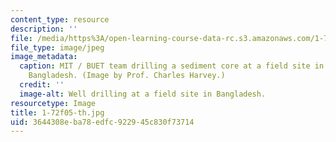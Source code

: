```yaml
---
content_type: resource
description: ''
file: /media/https%3A/open-learning-course-data-rc.s3.amazonaws.com/1-72-groundwater-hydrology-fall-2005/3644308eba78edfc922945c830f73714_1-72f05-th.jpg
file_type: image/jpeg
image_metadata:
  caption: MIT / BUET team drilling a sediment core at a field site in Munshiganj,
    Bangladesh. (Image by Prof. Charles Harvey.)
  credit: ''
  image-alt: Well drilling at a field site in Bangladesh.
resourcetype: Image
title: 1-72f05-th.jpg
uid: 3644308e-ba78-edfc-9229-45c830f73714
---
```

